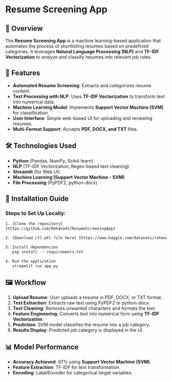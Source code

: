 # Resume Screening App

## 📌 Overview
The **Resume Screening App** is a machine learning-based application that automates the process of shortlisting resumes based on predefined categories. It leverages **Natural Language Processing (NLP)** and **TF-IDF Vectorization** to analyze and classify resumes into relevant job roles.

## 🚀 Features
- **Automated Resume Screening**: Extracts and categorizes resume content.
- **Text Processing with NLP**: Uses **TF-IDF Vectorization** to transform text into numerical data.
- **Machine Learning Model**: Implements **Support Vector Machine (SVM)** for classification.
- **User Interface**: Simple web-based UI for uploading and reviewing resumes.
- **Multi-Format Support**: Accepts **PDF, DOCX, and TXT** files.

## 🛠️ Technologies Used
- **Python** (Pandas, NumPy, Scikit-learn)
- **NLP** (TF-IDF Vectorization, Regex-based text cleaning)
- **Streamlit** (for Web UI)
- **Machine Learning (Support Vector Machine - SVM)**
- **File Processing** (PyPDF2, python-docx)

## 🔧 Installation Guide



### Steps to Set Up Locally:
```bash
1. (Clone the repository)
[https://github.com/Rehana41/ResumeScreeningApp]

2. (Download cfl.pkl file here) [https://www.kaggle.com/datasets/rehanahassan/clf-pkl]

3. Install dependencies
   pip install -r requirements.txt

4. Run the application
   streamlit run app.py
```


## 🖼️ Workflow
1. **Upload Resume**: User uploads a resume in PDF, DOCX, or TXT format.
2. **Text Extraction**: Extracts raw text using PyPDF2 or python-docx.
3. **Text Cleaning**: Removes unwanted characters and formats the text.
4. **Feature Engineering**: Converts text into numerical form using **TF-IDF Vectorization**.
5. **Prediction**: SVM model classifies the resume into a job category.
6. **Results Display**: Predicted job category is displayed in the UI.

## 📊 Model Performance
- **Accuracy Achieved**: 97% using **Support Vector Machine (SVM)**.
- **Feature Extraction**: TF-IDF for text transformation.
- **Encoding**: LabelEncoder for categorical target variables.


